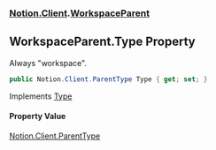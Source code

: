 ### [Notion.Client](Notion.Client.md 'Notion.Client').[WorkspaceParent](Notion.Client.WorkspaceParent.md 'Notion.Client.WorkspaceParent')

## WorkspaceParent.Type Property

Always "workspace".

```csharp
public Notion.Client.ParentType Type { get; set; }
```

Implements [Type](https://docs.microsoft.com/en-us/dotnet/api/Notion.Client.IParent.Type 'Notion.Client.IParent.Type')

#### Property Value
[Notion.Client.ParentType](https://docs.microsoft.com/en-us/dotnet/api/Notion.Client.ParentType 'Notion.Client.ParentType')